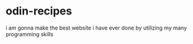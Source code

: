 # odin-recipes
i am gonna make the best website i have ever done by utilizing my many programming skills